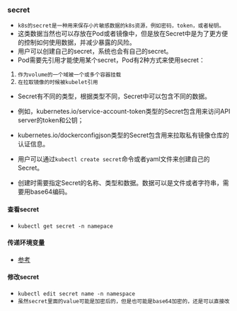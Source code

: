 ### secret
* `k8s的secret是一种用来保存小片敏感数据的k8s资源，例如密码，token，或者秘钥。`
* 这类数据当然也可以存放在Pod或者镜像中，但是放在Secret中是为了更方便的控制如何使用数据，并减少暴露的风险。
* 用户可以创建自己的secret，系统也会有自己的secret。
* Pod需要先引用才能使用某个secret，Pod有2种方式来使用secret：

1. `作为volume的一个域被一个或多个容器挂载`
2. `在拉取镜像的时候被kubelet引用`

* Secret有不同的类型，根据类型不同，Secret中可以包含不同的数据。
* 例如，kubernetes.io/service-account-token类型的Secret包含用来访问API server的token和公钥；
* kubernetes.io/dockerconfigjson类型的Secret包含用来拉取私有镜像仓库的认证信息。

* 用户可以通过`kubectl create secret`命令或者yaml文件来创建自己的Secret。
* 创建时需要指定Secret的名称、类型和数据。数据可以是文件或者字符串，需要用base64编码。

#### 查看secret
* `kubectl get secret -n namepace`

#### 传递环境变量
* [参考]("https://kubernetes.io/zh-cn/docs/tasks/inject-data-application/distribute-credentials-secure/")

#### 修改secret
* `kubectl edit secret name -n namespace`
* `虽然secret里面的value可能是加密后的，但是也可能是base64加密的，还是可以直接改`

